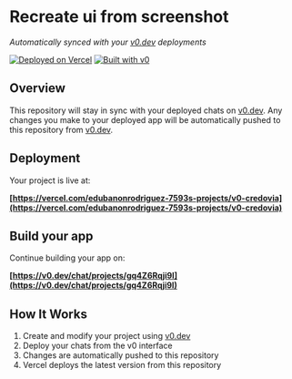 # Recreate ui from screenshot

*Automatically synced with your [v0.dev](https://v0.dev) deployments*

[![Deployed on Vercel](https://img.shields.io/badge/Deployed%20on-Vercel-black?style=for-the-badge&logo=vercel)](https://vercel.com/edubanonrodriguez-7593s-projects/v0-credovia)
[![Built with v0](https://img.shields.io/badge/Built%20with-v0.dev-black?style=for-the-badge)](https://v0.dev/chat/projects/gq4Z6Rqji9I)

## Overview

This repository will stay in sync with your deployed chats on [v0.dev](https://v0.dev).
Any changes you make to your deployed app will be automatically pushed to this repository from [v0.dev](https://v0.dev).

## Deployment

Your project is live at:

**[https://vercel.com/edubanonrodriguez-7593s-projects/v0-credovia](https://vercel.com/edubanonrodriguez-7593s-projects/v0-credovia)**

## Build your app

Continue building your app on:

**[https://v0.dev/chat/projects/gq4Z6Rqji9I](https://v0.dev/chat/projects/gq4Z6Rqji9I)**

## How It Works

1. Create and modify your project using [v0.dev](https://v0.dev)
2. Deploy your chats from the v0 interface
3. Changes are automatically pushed to this repository
4. Vercel deploys the latest version from this repository

